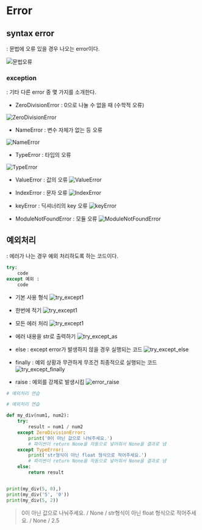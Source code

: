 # Error

## syntax error
: 문법에 오류 있을 경우 나오는 error이다.

![문법오류](../assets/syntax_error.JPG)

### exception
: 기타 다른 error 중 몇 가지를 소개한다.

- ZeroDivisionError
: 0으로 나눌 수 없을 때 (수학적 오류)

![ZeroDivisionError](../assets/ZeroDivisionError.JPG)

- NameError
: 변수 자체가 없는 등 오류

![NameError](../assets/NameError.JPG)

- TypeError
: 타입의 오류

![TypeError](../assets/TypeError.JPG)

- ValueError
: 값의 오류
![ValueError](../assets/ValueError.JPG)

- IndexError
: 문자 오류
![IndexError](../assets/IndexError.JPG)

- keyError
: 딕셔너리의 key 오류
![keyError](../assets/keyError.JPG)

- ModuleNotFoundError
: 모듈 오류
![ModuleNotFoundError](../assets/ModuleNotFoundError.JPG)


## 예외처리
: 에러가 나는 경우 예외 처리하도록 하는 코드이다.

```python
try:
    code
except 예외 :
    code
```
- 기본 사용 형식
![try_except1](../assets/try_except1.JPG)

- 한번에 적기
![try_except1](../assets/try_except3.JPG)

- 모든 에러 처리
![try_except1](../assets/try_except2.JPG)

- 에러 내용을 str로 출력하기
![try_except_as](../assets/error_fix_str.JPG)

- else
: except error가 발생하지 않을 경우 실행되는 코드
![try_except_else](../assets/error_else.JPG)

- finally
: 예외 상황과 무관하게 무조건 최종적으로 실행되는 코드
![try_except_finally](../assets/error_filnally.JPG)

- raise
: 예외를 강제로 발생시킴
![error_raise](../assets/error_raise.JPG)

```python
# 예외처리 연습

# 예외처리 연습

def my_div(num1, num2):
    try:
        result = num1 / num2
    except ZeroDivisionError:
        print('0이 아닌 값으로 나눠주세요.')
        # 파이썬이 return None을 자동으로 넣어줘서 None을 결과로 냄
    except TypeError:
        print('str형식이 아닌 float 형식으로 적어주세요.')
        # 파이썬이 return None을 자동으로 넣어줘서 None을 결과로 냄
    else:
        return result


print(my_div(5, 0),)
print(my_div('5', '0'))
print(my_div(5, 2))
```
> 0이 아닌 값으로 나눠주세요. / None / str형식이 아닌 float 형식으로 적어주세요. / None / 2.5 